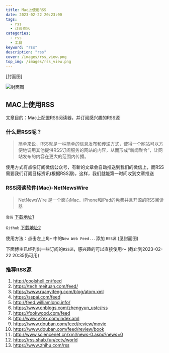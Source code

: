 ```yaml
---
title: Mac上使用RSS
date: 2023-02-22 20:23:00
tags: 
  - rss
  - 订阅资讯
categories: 
  - rss
  - 工具
keyword: "rss"
description: "rss"
cover: /images/rss_view.png
top_img: /images/rss_view.png
---
```



[封面图]

![封面图](../images/rss_view.png)

## MAC上使用RSS

文章目的：Mac上配置RSS阅读器，并订阅感兴趣的RSS源

### 什么是RSS呢？
> 简单来说，RSS就是一种简单的信息发布和传递方式，使得一个网站可以方便地调用其他提供RSS订阅服务的网站的内容，从而形成“新闻聚合”，让网站发布的内容在更大的范围内传播。

使用方式有点像订阅微信公众号，有新的文章会自动推送到我们的微信上，而RSS需要我们订阅目标资讯(根据RSS源)，这样，我们就能第一时间收到文章推送

### RSS阅读软件(Mac)-NetNewsWire
> NetNewsWire 是一个面向Mac、iPhone和iPad的免费并且开源的RSS阅读器

`官网` [下载地址1](https://netnewswire.com/)

`Github` [下载地址2](https://github.com/Ranchero-Software/NetNewsWire)

使用方法：点击左上角`+` 中的`New Web Feed...`添加 `RSS源` (见封面图)

下面博主已经列出一些订阅的`RSS源`，感兴趣的可以直接使用～ (截止到2023-02-22 20:35仍可用)

### 推荐RSS源
1. http://coolshell.cn/feed
2. https://tech.meituan.com/feed/
3. https://www.ruanyifeng.com/blog/atom.xml
4. https://sspai.com/feed
5. http://feed.williamlong.info/
6. https://www.cnblogs.com/zhengyun_ustc/rss
7. https://fookwood.com/feed
8. http://www.v2ex.com/index.xml
9. https://www.douban.com/feed/review/movie
10. https://www.douban.com/feed/review/book
11. http://www.sciencenet.cn/xml/news-0.aspx?news=0
12. https://rss.shab.fun/cctv/world
13. https://www.zhihu.com/rss